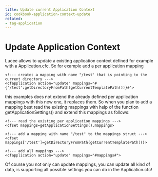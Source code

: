 ```yaml
---
title: Update current Application Context
id: cookbook-application-context-update
related:
- tag-application
---
```


# Update Application Context #
Lucee allows to update a existing application context defined for example with a Application.cfc.
So for example add a per application mapping

```lucee
<!--- creates a mapping with name "/test" that is pointing to the current directory --->
<cfapplication action="update" mappings="#{'/test':getDirectoryFromPath(getCurrentTemplatePath())}#">
```

this examples does not extend the already defined per application mappings with this new one, it replaces them. So when you plan to add a mapping best read the existing mappings with help of the function getApplicationSettings() and extend this mappings as follows:

```lucee
<!--- read the existing per application mappings --->
<cfset mappings=getApplicationSettings().mappings>

<!--- add a mapping with name "/test" to the mappings struct --->
<cfset mappings['/test']=getDirectoryFromPath(getCurrentTemplatePath())>

<!--- add all mappings --->
<cfapplication action="update" mappings="#mappings#">
```

Of course you not only can update mappings, you can update all kind of data, <cfappliaction> is supporting all possible settings you can do in the Application.cfc!
